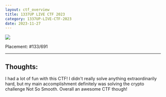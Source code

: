 ```yaml
---
layout: ctf_overview
title: 1337UP LIVE CTF 2023
category: 1337UP-LIVE-CTF-2023
date: 2023-11-27
---
```


[<img src="https://i.imgur.com/uy5UiUd.png">](https://ctftime.org/event/2134)

Placement: #133/691  

---

## Thoughts:
I had a lot of fun with this CTF! I didn't really solve anything extraordinarily hard, but my main accomplishment definitely was solving the crypto challenge Not So Smooth. Overall an awesome CTF though!  